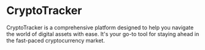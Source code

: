 # CryptoTracker
CryptoTracker is a comprehensive platform designed to help you navigate the world of digital assets with ease. It's your go-to tool for staying ahead in the fast-paced cryptocurrency market.
